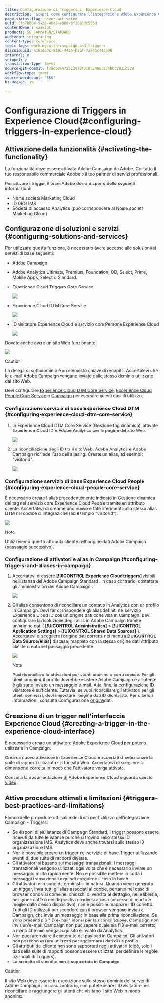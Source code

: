 ```yaml
---
title: Configurazione di Triggers in Experience Cloud
description: 'Scopri come configurare l’integrazione Adobe Experience Cloud Triggers per iniziare a inviare consegne personalizzate ai clienti in base ai comportamenti precedenti. '
page-status-flag: never-activated
uuid: 8fd7b804-9528-46a5-a060-bf16b8dc555d
contentOwner: sauviat
products: SG_CAMPAIGN/STANDARD
audience: integrating
content-type: reference
topic-tags: working-with-campaign-and-triggers
discoiquuid: 4163dc0c-8103-4425-b8bf-7aa45c4d3a06
internal: n
snippet: y
translation-type: tm+mt
source-git-commit: f7adb7a4725129727010c2486ca34bbc2021c539
workflow-type: tm+mt
source-wordcount: '860'
ht-degree: 1%

---
```



# Configurazione di Triggers in Experience Cloud{#configuring-triggers-in-experience-cloud}

## Attivazione della funzionalità {#activating-the-functionality}

La funzionalità deve essere attivata  Adobe Campaign da Adobe. Contatta il tuo responsabile commerciale Adobe o il tuo partner di servizi professionali.

Per attivare i trigger, il team Adobe dovrà disporre delle seguenti informazioni:

* Nome società Marketing Cloud
* ID ORG IMS
*  Società di accesso Analytics (può corrispondere al Nome società Marketing Cloud)

## Configurazione di soluzioni e servizi {#configuring-solutions-and-services}

Per utilizzare questa funzione, è necessario avere accesso alle soluzioni/ai servizi di base seguenti:

* Adobe Campaign 
* Adobe  Analytics Ultimate, Premium, Foundation, OD, Select, Prime, Mobile Apps, Select o Standard.
*  Experience Cloud Triggers Core Service

   ![](assets/trigger_uc_prereq_1.png)

*  Experience Cloud DTM Core Service

   ![](assets/trigger_uc_prereq_2.png)

*  ID visitatore Experience Cloud e  servizio core Persone Experience Cloud

   ![](assets/trigger_uc_prereq_3.png)

Dovete anche avere un sito Web funzionante.

![](assets/trigger_uc_prereq_4.png)

>[!CAUTION]
>
>La delega di sottodominio è un elemento chiave di recapito. Accertatevi che le e-mail  Adobe Campaign vengano inviate dallo stesso dominio utilizzato dal sito Web.

Devi configurare [Experience Cloud DTM Core Service](#configuring-experience-cloud-dtm-core-service), [Experience Cloud People Core Service](#configuring-experience-cloud-people-core-service) e [Campaign](#configuring-triggers-and-aliases-in-campaign) per eseguire questi casi di utilizzo.

### Configurazione  servizio di base Experience Cloud DTM {#configuring-experience-cloud-dtm-core-service}

1. In  Experience Cloud DTM Core Service (Gestione tag dinamica), attivate  Experience Cloud ID e Adobe  Analytics per le pagine del sito Web.

   ![](assets/trigger_uc_conf_1.png)

1. La riconciliazione degli ID tra il sito Web, Adobe  Analytics e  Adobe Campaign richiede l’uso dell’aliasing. Create un alias, ad esempio &quot;visitorid&quot;.

   ![](assets/trigger_uc_conf_2.png)

### Configurazione  servizio di base Experience Cloud People {#configuring-experience-cloud-people-core-service}

È necessario creare l&#39;alias precedentemente indicato in Gestione dinamica dei tag nel servizio core Experience Cloud People  tramite un attributo cliente. Accertatevi di crearne uno nuovo e fate riferimento allo stesso alias DTM nel codice di integrazione (ad esempio &quot;visitorid&quot;).

![](assets/trigger_uc_conf_3.png)

>[!NOTE]
>
>Utilizzeremo questo attributo cliente nell&#39;origine dati  Adobe Campaign (passaggio successivo).

### Configurazione di attivatori e alias in Campaign {#configuring-triggers-and-aliases-in-campaign}

1. Accertatevi di essere **[!UICONTROL Experience Cloud triggers]** visibili nell’istanza del Adobe Campaign Standard . In caso contrario, contattate gli amministratori del Adobe Campaign .

   ![](assets/remarketing_1.png)

1. Gli alias consentono di riconciliare un contatto in  Analytics con un profilo in Campaign. Devi far corrispondere gli alias definiti nel servizio Experience Cloud ID  con un&#39;origine dati condivisa in Campaign. Devi configurare la risoluzione degli alias in  Adobe Campaign tramite un&#39;origine dati ( **[!UICONTROL Administration]** > **[!UICONTROL Application Settings]** > **[!UICONTROL Shared Data Sources]** ). Accertatevi di scegliere l&#39;origine dati corretta nel menu a **[!UICONTROL Data Source/Alias]** discesa, mappato con la stessa origine dati Attributo cliente creata nel passaggio precedente.

   ![](assets/trigger_uc_conf_5.png)

   >[!NOTE]
   >
   >Puoi riconciliare le attivazioni per utenti anonimi e con accesso. Per gli utenti anonimi, il profilo dovrebbe esistere  Adobe Campaign e all&#39;utente è già stato inviato un messaggio e-mail. A tal fine, la configurazione ID visitatore è sufficiente. Tuttavia, se vuoi riconciliare gli attivatori per gli utenti connessi, devi impostare l’origine dati ID dichiarato. Per ulteriori informazioni, consulta Configurazione [origine](../../integrating/using/provisioning-and-configuring-integration-with-audience-manager-or-people-core-service.md#step-2--configure-the-data-sources)dati.

## Creazione di un trigger nell&#39;interfaccia  Experience Cloud {#creating-a-trigger-in-the-experience-cloud-interface}

È necessario creare un attivatore Adobe Experience Cloud per poterlo utilizzare in Campaign.

Crea un nuovo attivatore in  Experience Cloud e accertati di selezionare la suite di rapporti utilizzata sul tuo sito Web. Accertatevi di scegliere la dimensione corretta in modo che l&#39;attivatore venga attivato.

Consulta la documentazione [di](https://docs.adobe.com/content/help/en/core-services/interface/activation/triggers.html) Adobe Experience Cloud e guarda questo [video](https://helpx.adobe.com/marketing-cloud/how-to/email-marketing.html#step-two).

## Attiva procedure ottimali e limitazioni {#triggers-best-practices-and-limitations}

Elenco delle procedure ottimali e dei limiti per l&#39;utilizzo dell&#39;integrazione Campaign - Triggers:

* Se disponi di più istanze di Campaign Standard, i trigger possono essere ricevuti da tutte le istanze purché si trovino nello stesso ID organizzazione IMS.  Analytics deve anche trovarsi sullo stesso ID organizzazione IMS.
* Non è possibile creare un trigger nel servizio di base Trigger utilizzando eventi di due suite di rapporti diverse.
* Gli attivatori si basano sui messaggi transazionali. I messaggi transazionali vengono utilizzati ogni volta che è necessario inviare un messaggio molto rapidamente. Non è possibile mettere in coda i messaggi transazionali e quindi eseguirne il ciclo in batch.
* Gli attivatori non sono deterministici in natura. Quando viene generato un trigger, invia tutti gli alias associati al cookie, pertanto nel caso di browser condivisi come nei chioschi di vendita al dettaglio, nelle librerie, nei cyber-caffè o nei dispositivi condivisi a casa (accesso di marito e moglie dallo stesso dispositivo), non è possibile mappare l&#39;ID corretto. Tutti gli ID utilizzati per accedere con il browser vengono inviati a Campaign, che invia un messaggio in base alla prima riconciliazione. Se sono presenti più &quot;ID e-mail&quot; idonei per la riconciliazione, Campaign non invia un&#39;e-mail. Campaign non può sapere quale sia l&#39;ID e-mail corretto a meno che non venga acquisito e inviato da  Analytics.
* Non puoi archiviare il contenuto del payload in Campaign. Gli attivatori non possono essere utilizzati per aggiornare i dati di un profilo.
* Gli attributi del cliente non sono supportati negli attivatori (cioè, solo i dati della suite di rapporti possono essere utilizzati per definire le regole aziendali di Triggers).
* La raccolta di raccolte non è supportata in Campaign.

>[!CAUTION]
>
>Il sito Web deve essere in esecuzione sullo stesso dominio del server di Adobe Campaign . In caso contrario, non potete usare l’ID visitatore per riconciliare e raggiungere gli utenti che visitano il sito Web in modo anonimo.

